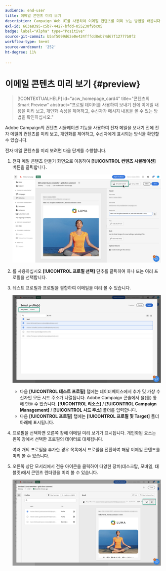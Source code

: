 ```yaml
---
audience: end-user
title: 이메일 콘텐츠 미리 보기
description: Campaign Web UI를 사용하여 이메일 컨텐츠를 미리 보는 방법을 배웁니다
exl-id: 663a8395-c5b7-4427-bfdd-055230f9bc05
badge: label="Alpha" type="Positive"
source-git-commit: b5af5099d62e0e424fffdd8eb74d67f12777b0f2
workflow-type: tm+mt
source-wordcount: '252'
ht-degree: 11%

---
```



# 이메일 콘텐츠 미리 보기 {#preview}

>[!CONTEXTUALHELP]
>id="acw_homepage_card4"
>title="콘텐츠의 Smart Preview"
>abstract="프로필 데이터를 사용하여 보내기 전에 이메일 내용을 미리 보고, 개인화 속성을 제어하고, 수신자가 메시지 내용을 볼 수 있는 방법을 확인하십시오."

Adobe Campaign의 컨텐츠 시뮬레이션 기능을 사용하여 전자 메일을 보내기 전에 전자 메일의 컨텐츠를 미리 보고, 개인화를 제어하고, 수신자에게 표시되는 방식을 확인할 수 있습니다.

전자 메일 콘텐츠를 미리 보려면 다음 단계를 수행합니다.

1. 전자 메일 콘텐츠 만들기 화면으로 이동하여 **[!UICONTROL 컨텐츠 시뮬레이션]** 버튼을 클릭합니다.

   ![](assets/simulate.png)

1. 를 사용하십시오 **[!UICONTROL 프로필 선택]** 단추를 클릭하여 하나 또는 여러 프로필을 선택합니다.
1. 테스트 프로필과 프로필을 결합하여 이메일을 미리 볼 수 있습니다.

   ![](assets/preview-profile.png)

   * 다음 **[!UICONTROL 테스트 프로필]** 탭에는 데이터베이스에서 추가 및 가상 수신자인 모든 시드 주소가 나열됩니다. Adobe Campaign 콘솔에서 을(를) 통해 만들 수 있습니다. **[!UICONTROL 리소스]** / **[!UICONTROL Campaign Management]** / **[!UICONTROL 시드 주소]** 폴더를 입력합니다.
   * 다음 **[!UICONTROL 프로필]** 탭에는 **[!UICONTROL 프로필 및 Target]** 폴더 아래에 표시됩니다.

1. 프로필을 선택하면 오른쪽 창에 이메일 미리 보기가 표시됩니다. 개인화된 요소는 왼쪽 창에서 선택한 프로필의 데이터로 대체됩니다.

   여러 개의 프로필을 추가한 경우 목록에서 프로필을 전환하여 해당 이메일 콘텐츠를 미리 볼 수 있습니다.

1. 오른쪽 상단 모서리에서 전용 아이콘을 클릭하여 다양한 장치(데스크탑, 모바일, 태블릿)에서 콘텐츠 렌더링을 미리 볼 수 있습니다.

   ![](assets/preview.png)


